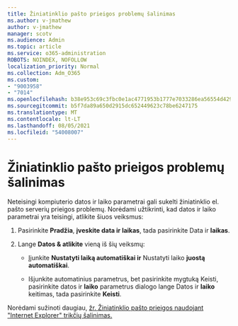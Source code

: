 ```yaml
---
title: Žiniatinklio pašto prieigos problemų šalinimas
ms.author: v-jmathew
author: v-jmathew
manager: scotv
ms.audience: Admin
ms.topic: article
ms.service: o365-administration
ROBOTS: NOINDEX, NOFOLLOW
localization_priority: Normal
ms.collection: Adm_O365
ms.custom:
- "9003958"
- "7014"
ms.openlocfilehash: b38e953c69c3fbc0e1ac4771953b1777e7033286ea56554d42952c2df696bd70
ms.sourcegitcommit: b5f7da89a650d2915dc652449623c78be6247175
ms.translationtype: MT
ms.contentlocale: lt-LT
ms.lasthandoff: 08/05/2021
ms.locfileid: "54008007"
---
```

# <a name="troubleshoot-problems-with-accessing-webmail"></a>Žiniatinklio pašto prieigos problemų šalinimas

Neteisingi kompiuterio datos ir laiko parametrai gali sukelti žiniatinklio el. pašto serverių prieigos problemų. Norėdami užtikrinti, kad datos ir laiko parametrai yra teisingi, atlikite šiuos veiksmus:

1. Pasirinkite **Pradžia**, **įveskite data ir laikas**, tada pasirinkite Data ir **laikas**.
2. Lange **Datos & atlikite** vieną iš šių veiksmų:

    - Įjunkite **Nustatyti laiką automatiškai ir** Nustatyti laiko **juostą automatiškai**.

    - Išjunkite automatinius parametrus,  bet pasirinkite mygtuką  Keisti, pasirinkite datos ir **laiko** parametrus dialogo lange Datos ir **laiko** keitimas, tada pasirinkite **Keisti**.

Norėdami sužinoti daugiau, [žr. Žiniatinklio pašto prieigos naudojant "Internet Explorer" trikčių šalinimas.](https://answers.microsoft.com/windows/forum/all/problem-accessing-email-through-ie/41f871f3-6df3-4bc9-a5bd-7f71651a2888)
